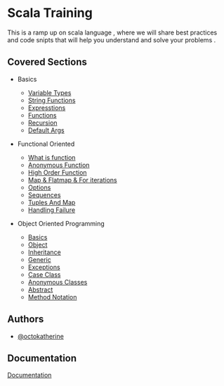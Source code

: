 
# Scala Training

This is a ramp up on scala language , where we will share best practices
and code snipts that will help you understand and solve your 
problems .



## Covered Sections
 
 *  Basics
    - [Variable Types](https://github.com/mohsen-Incrowd/scala-training/blob/main/src/lectures/basics/VariablesTypes.scala)
    - [String Functions](https://github.com/mohsen-Incrowd/scala-training/blob/main/src/lectures/basics/StringFunctions.scala)
    - [Expresstions](https://github.com/mohsen-Incrowd/scala-training/blob/main/src/lectures/basics/Expression.scala)
    - [Functions](https://github.com/mohsen-Incrowd/scala-training/blob/main/src/lectures/basics/Functions.scala)
    - [Recursion](https://github.com/mohsen-Incrowd/scala-training/blob/main/src/lectures/basics/Recursion.scala)
    - [Default Args](https://github.com/mohsen-Incrowd/scala-training/blob/main/src/lectures/basics/DefaultArgs.scala)
 
 *  Functional Oriented
    - [What is function](https://github.com/mohsen-Incrowd/scala-training/blob/main/src/lectures/functionaloriented/WhatIsAFunction.scala)
    - [Anonymous Function](https://github.com/mohsen-Incrowd/scala-training/blob/main/src/lectures/functionaloriented/AnonymousFunction.scala)
    - [High Order Function](https://github.com/mohsen-Incrowd/scala-training/blob/main/src/lectures/functionaloriented/HOFs.scala)
    - [Map & Flatmap & For iterations](https://github.com/mohsen-Incrowd/scala-training/blob/main/src/lectures/functionaloriented/MapFatmapFilterFor.scala)
    - [Options](https://github.com/mohsen-Incrowd/scala-training/blob/main/src/lectures/functionaloriented/Options.scala)
    - [Sequences](https://github.com/mohsen-Incrowd/scala-training/blob/main/src/lectures/functionaloriented/Sequences.scala)
    - [Tuples And Map](https://github.com/mohsen-Incrowd/scala-training/blob/main/src/lectures/functionaloriented/TuplesAndMap.scala)
    - [Handling Failure](https://github.com/mohsen-Incrowd/scala-training/blob/main/src/lectures/functionaloriented/HandlingFailure.scala)

 *  Object Oriented Programming
    - [Basics](https://github.com/mohsen-Incrowd/scala-training/blob/main/src/lectures/oop/basics.scala)
    - [Object](https://github.com/mohsen-Incrowd/scala-training/blob/main/src/lectures/oop/Objects.scala)
    - [Inheritance](https://github.com/mohsen-Incrowd/scala-training/blob/main/src/lectures/oop/Inheritance.scala)
    - [Generic](https://github.com/mohsen-Incrowd/scala-training/blob/main/src/lectures/oop/Generic.scala)
    - [Exceptions](https://github.com/mohsen-Incrowd/scala-training/blob/main/src/lectures/oop/Exceptions.scala)
    - [Case Class](https://github.com/mohsen-Incrowd/scala-training/blob/main/src/lectures/oop/CaseClass.scala)
    - [Anonymous Classes](https://github.com/mohsen-Incrowd/scala-training/blob/main/src/lectures/oop/AnonymousClasses.scala)
    - [Abstract](https://github.com/mohsen-Incrowd/scala-training/blob/main/src/lectures/oop/AbstractDataTypes.scala)
    - [Method Notation](https://github.com/mohsen-Incrowd/scala-training/blob/main/src/lectures/oop/MethodNotation.scala)




## Authors

- [@octokatherine](https://www.github.com/octokatherine)


## Documentation

[Documentation](https://linktodocumentation)

